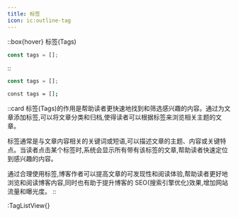 ```yaml
---
title: 标签
icon: ic:outline-tag
---
```


::box{hover}
标签(Tags)

```js
const tags = [];
```

::


```js
const tags = [];
```


```bash
const tags = [];
```

::card
标签(Tags)的作用是帮助读者更快速地找到和筛选感兴趣的内容。通过为文章添加标签,可以将文章分类和归档,使得读者可以根据标签来浏览相关主题的文章。

标签通常是与文章内容相关的关键词或短语,可以描述文章的主题、内容或关键特点。当读者点击某个标签时,系统会显示所有带有该标签的文章,帮助读者快速定位到感兴趣的内容。

通过合理使用标签,博客作者可以提高文章的可发现性和阅读体验,帮助读者更好地浏览和阅读博客内容,同时也有助于提升博客的 SEO(搜索引擎优化)效果,增加网站流量和曝光度。
::

:TagListView{}
